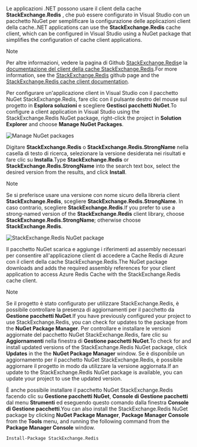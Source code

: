 <span data-ttu-id="5a7ad-101">Le applicazioni .NET possono usare il client della cache **StackExchange.Redis** , che può essere configurato in Visual Studio con un pacchetto NuGet per semplificare la configurazione delle applicazioni client della cache.</span><span class="sxs-lookup"><span data-stu-id="5a7ad-101">.NET applications can use the **StackExchange.Redis** cache client, which can be configured in Visual Studio using a NuGet package that simplifies the configuration of cache client applications.</span></span> 

> [!NOTE]
> <span data-ttu-id="5a7ad-102">Per altre informazioni, vedere la pagina di Github [StackExchange.Redis](http://github.com/StackExchange/StackExchange.Redis)e la [documentazione del client della cache StackExchange.Redis](http://github.com/StackExchange/StackExchange.Redis#documentation).</span><span class="sxs-lookup"><span data-stu-id="5a7ad-102">For more information, see the [StackExchange.Redis](http://github.com/StackExchange/StackExchange.Redis) github page and  the [StackExchange.Redis cache client documentation](http://github.com/StackExchange/StackExchange.Redis#documentation).</span></span>
> 
> 

<span data-ttu-id="5a7ad-103">Per configurare un'applicazione client in Visual Studio con il pacchetto NuGet StackExchange.Redis, fare clic con il pulsante destro del mouse sul progetto in **Esplora soluzioni** e scegliere **Gestisci pacchetti NuGet**.</span><span class="sxs-lookup"><span data-stu-id="5a7ad-103">To configure a client application in Visual Studio using the StackExchange.Redis NuGet package, right-click the project in **Solution Explorer** and choose **Manage NuGet Packages**.</span></span> 

![Manage NuGet packages](media/redis-cache-configure-stackexchange-redis-nuget/redis-cache-manage-nuget-menu.png)

<span data-ttu-id="5a7ad-105">Digitare **StackExchange.Redis** o **StackExchange.Redis.StrongName** nella casella di testo di ricerca, selezionare la versione desiderata nei risultati e fare clic su **Installa**.</span><span class="sxs-lookup"><span data-stu-id="5a7ad-105">Type **StackExchange.Redis** or **StackExchange.Redis.StrongName** into the search text box, select the desired version from the results, and click **Install**.</span></span>

> [!NOTE]
> <span data-ttu-id="5a7ad-106">Se si preferisce usare una versione con nome sicuro della libreria client **StackExchange.Redis**, scegliere **StackExchange.Redis.StrongName**. In caso contrario, scegliere **StackExchange.Redis**.</span><span class="sxs-lookup"><span data-stu-id="5a7ad-106">If you prefer to use a strong-named version of the **StackExchange.Redis** client library, choose **StackExchange.Redis.StrongName**; otherwise choose **StackExchange.Redis**.</span></span>
> 
> 

![StackExchange.Redis NuGet package](media/redis-cache-configure-stackexchange-redis-nuget/redis-cache-stackexchange-redis.png)

<span data-ttu-id="5a7ad-108">Il pacchetto NuGet scarica e aggiunge i riferimenti ad assembly necessari per consentire all'applicazione client di accedere a Cache Redis di Azure con il client della cache StackExchange.Redis.</span><span class="sxs-lookup"><span data-stu-id="5a7ad-108">The NuGet package downloads and adds the required assembly references for your client application to access Azure Redis Cache with the StackExchange.Redis cache client.</span></span>

> [!NOTE]
> <span data-ttu-id="5a7ad-109">Se il progetto è stato configurato per utilizzare StackExchange.Redis, è possibile controllare la presenza di aggiornamenti per il pacchetto da **Gestione pacchetti NuGet**.</span><span class="sxs-lookup"><span data-stu-id="5a7ad-109">If you have previously configured your project to use StackExchange.Redis, you can check for updates to the package from the **NuGet Package Manager**.</span></span> <span data-ttu-id="5a7ad-110">Per controllare e installare le versioni aggiornate del pacchetto NuGet StackExchange.Redis, fare clic su **Aggiornamenti** nella finestra di **Gestione pacchetti NuGet**.</span><span class="sxs-lookup"><span data-stu-id="5a7ad-110">To check for and install updated versions of the StackExchange.Redis NuGet package, click **Updates** in the the **NuGet Package Manager** window.</span></span> <span data-ttu-id="5a7ad-111">Se è disponibile un aggiornamento per il pacchetto NuGet StackExchange.Redis, è possibile aggiornare il progetto in modo da utilizzare la versione aggiornata.</span><span class="sxs-lookup"><span data-stu-id="5a7ad-111">If an update to the StackExchange.Redis NuGet package is available, you can update your project to use the updated version.</span></span>
> 
> 

<span data-ttu-id="5a7ad-112">È anche possibile installare il pacchetto NuGet StackExchange.Redis facendo clic su **Gestione pacchetti NuGet**, **Console di Gestione pacchetti** dal menu **Strumenti** ed eseguendo questo comando dalla finestra **Console di Gestione pacchetti**.</span><span class="sxs-lookup"><span data-stu-id="5a7ad-112">You can also install the StackExchange.Redis NuGet package by clicking **NuGet Package Manager**, **Package Manager Console** from the **Tools** menu, and running the following command from the **Package Manager Console** window.</span></span>
    
```
Install-Package StackExchange.Redis
```
